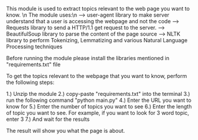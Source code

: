 This module is used to extract topics relevant to the web page you want to know. \n
The module uses:\n
--> user-agent library to make server understand that a user is accessing the webpage and not the code
--> Requests library to send a HTTP/1.1 get request to the server.
--> BeautifulSoup library to parse the content of the page source
--> NLTK library to perform Tokenizing, Lemmatizing and various Natural Language Processing techniques

Before running the module please install the libraries mentioned in "requirements.txt" file

To get the topics relevant to the webpage that you want to know, perform the following steps:

1.) Unzip the module
2.) copy-paste "requirements.txt" into the terminal
3.) run the following command "python main.py"
4.) Enter the URL you want to know for
5.) Enter the number of topics you want to see
6.) Enter the length of topic you want to see. For example, if you want to look for 3 word topic, enter 3
7.) And wait for the results

The result will show you what the page is about.
